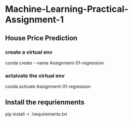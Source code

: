 # Machine-Learning-Practical-Assignment-1

## House Price Prediction


### create a virtual env

conda create --name Assignment-01-regression

### actaivate the virtual env

conda activate Assignment-01-regression

## Install the requrienments

pip install -r .\requirements.txt